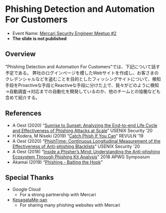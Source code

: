 # Phishing Detection and Automation For Customers
- Event Name: [Mercari Security Engineer Meetup #2](https://mercari.connpass.com/event/193664/)
- **The slide is not published**

## Overview
"Phishing Detection and Automation For Customers"では、下記について話す予定である。
弊社のログインページを模したWebサイトを作成し、お客さまのクレデンシャルなどを盗むことを目的としたフィッシングサイトについて、検知手段をProactiveな手段とReactiveな手段に分けた上で、我々がどのように検知→自動調査→対応までの自動化を開発しているのか、他のチームとの協働なども含めて紹介する。

## References
- A Oest (2020) “[Sunrise to Sunset: Analyzing the End-to-end Life Cycle and Effectiveness of Phishing Attacks at Scale](https://www.usenix.org/conference/usenixsecurity20/presentation/oest-sunrise)” USENIX Security '20
- H Kodera, M Niseki (2019) “[Catch Phish If You Can](https://revuln.com/files/slides/revuln19/revuln19_4.pdf)” REVULN '19
- A Oest (2020) “[PhishTime: Continuous Longitudinal Measurement of the Effectiveness of Anti-phishing Blacklists](https://www.usenix.org/conference/usenixsecurity20/presentation/oest-phishtime)” USENIX Security '20
- A Oest (2018) “[Inside a Phisher’s Mind: Understanding the Anti-phishing Ecosystem Through Phishing Kit Analysis](https://docs.apwg.org/ecrimeresearch/2018/5349207.pdf)” 2018 APWG Symposium
- Akamai (2019) “[Phishing - Baiting the Hook](https://www.akamai.com/us/en/multimedia/documents/state-of-the-internet/soti-security-phishing-baiting-the-hook-report-2019.pdf)”

## Special Thanks
- Google Cloud
  - For a strong partnership with Mercari
- [KesagataMe-san](https://twitter.com/KesaGataMe0)
  - For sharing many phishing websites with Mercari

